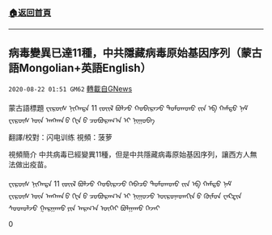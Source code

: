 ###  [:house:返回首頁](https://github.com/ourhimalayas/txt)
---

## 病毒變異已達11種，中共隱藏病毒原始基因序列（蒙古語Mongolian+英語English）
`2020-08-22 01:51 GM62` [轉載自GNews](https://gnews.org/zh-hant/311047/)

蒙古語標題 ᠸᠢᠷᠦ᠋ᠰ ᠨᠢᠭᠡᠨᠲᠡ 11 ᠵᠦᠢᠯ ᠪᠣᠯᠵᠤ ᠬᠤᠪᠢᠷᠠᠵᠤ ᠳᠤᠮᠳᠠᠳᠤ ᠵᠢᠨ ᠡᠪ ᠬᠠᠮᠲᠤ ᠨᠠᠮ ᠸᠢᠷᠦ᠋ᠰ ᠦᠨ ᠠᠩᠬᠠᠨ ‍ᠣ ᠭᠧᠨ ‍ᠣ ᠴᠤᠪᠤᠷᠠᠭ᠎ᠠ ᠡᠢ ᠨᠢᠭᠤᠪᠠ

翻譯/校對：闪电训练 視頻：菠萝

視頻簡介
中共病毒已經變異11種，但是中共隱藏病毒原始基因序列，讓西方人無法做出疫苗。

ᠸᠢᠷᠦ᠋ᠰ ᠨᠢᠭᠡᠨᠲᠡ 11 ᠵᠦᠢᠯ ᠪᠣᠯᠵᠤ ᠬᠤᠪᠢᠷᠠᠵᠤ ᠭᠡᠪᠡᠴᠦ ᠳᠤᠮᠳᠠᠳᠤ ᠵᠢᠨ ᠡᠪ ᠬᠠᠮᠲᠤ ᠨᠠᠮ ᠸᠢᠷᠦ᠋ᠰ ᠦᠨ ᠠᠩᠬᠠᠨ ‍ᠣ ᠭᠧᠨ ‍ᠣ ᠴᠤᠪᠤᠷᠠᠭ᠎ᠠ ᠡᠢ ᠨᠢᠭᠤᠵᠤ ᠥᠷᠥᠨᠡᠳᠠᠬᠢᠨ ‍ᠣ ᠬᠥᠮᠦᠨ ᠸᠠᠺᠼᠢᠨ ᠰᠣᠳᠤᠯᠵᠤ ᠭᠠᠷᠭᠠᠬᠤ ᠶᠢᠨ ᠠᠷᠭ᠎ᠠ ᠦᠭᠡᠶ ᠪᠣᠯᠭᠠᠬᠤ ᠭᠡᠵᠡᠢ

0
